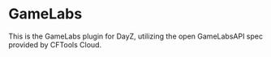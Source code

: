 # GameLabs
This is the GameLabs plugin for DayZ, utilizing the open GameLabsAPI spec provided by CFTools Cloud.